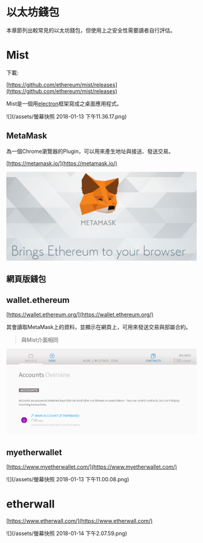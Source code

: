 # 以太坊錢包

本章節列出較常見的以太坊錢包，但使用上之安全性需要讀者自行評估。

# Mist

下載:

[https://github.com/ethereum/mist/releases](https://github.com/ethereum/mist/releases)

Mist是一個用[electron](https://github.com/atom/electron)框架寫成之桌面應用程式。

![](/assets/螢幕快照 2018-01-13 下午11.36.17.png)

## MetaMask

為一個Chrome瀏覽器的Plugin，可以用來產生地址與接送、發送交易。

[https://metamask.io/](https://metamask.io/)

![](/assets/09.png)

## 網頁版錢包

## wallet.ethereum

[https://wallet.ethereum.org/](https://wallet.ethereum.org/)

其會讀取MetaMask上的資料，並顯示在網頁上，可用來發送交易與部屬合約。

> 與Mist介面相同

![](/assets/9091.png)

## myetherwallet

[https://www.myetherwallet.com/](https://www.myetherwallet.com/)

![](/assets/螢幕快照 2018-01-13 下午11.00.08.png)

# etherwall

[https://www.etherwall.com/](https://www.etherwall.com/)

![](/assets/螢幕快照 2018-01-14 下午2.07.59.png)

